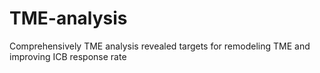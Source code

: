 # TME-analysis
Comprehensively TME analysis revealed targets for remodeling TME and improving ICB response rate
